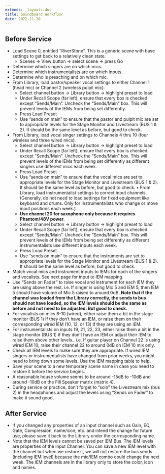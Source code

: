 ```yaml
---
extends: _layouts.doc
title: Soundboard Workflow
date: 2022-11-20
---
```


## Before Service

- Load Scene 0, entitled “RiverStone”. This is a generic scene with base settings to get back to a relatively clean
  state.
    - Scenes -> View button -> select scene -> press Go
- Determine which singers are on which mics.
- Determine which instrumentalists are on which inputs.
- Determine who is preaching and on which mic.
- From Library, load pastor/speaker vocal settings to either Channel 1 (head mic) or Channel 2 (wireless
  pulpit mic).
    - Select channel button -> Library button -> highlight preset to load
    - Under Recall Scope (far left), ensure that every box is checked except “Sends/Main”. Uncheck
      the “Sends/Main” box. This will prevent levels of the IEMs from being set differently.
    - Press Load Preset
    - Use “sends on main” to ensure that the pastor and pulpit mic are set to appropriate levels for
      the Stage Monitor and Livestream (BUS 1 & 2). It should be the same level as before, but good
      to check.
- From Library, load vocal singer settings to Channels 4 thru 10 (four wireless and three wired mics).
    - Select channel button -> Library button -> highlight preset to load
    - Under Recall Scope (far left), ensure that every box is checked except “Sends/Main”. Uncheck
      the “Sends/Main” box. This will prevent levels of the IEMs from being set differently as
      different singers use different mics each week.
    - Press Load Preset
    - Use “sends on main” to ensure that the vocal mics are set to appropriate levels for the Stage
      Monitor and Livestream (BUS 1 & 2). It should be the same level as before, but good to check. • From Library, load
      instrumentalist settings to correct input channels. (Generally, do not need to load
      settings for fixed equipment like keyboard and drums. Only for instrumentalists who change or move input positions
      each week.)
    - **Use channel 20 for saxophone only because it requires Phantom/48V power**.
    - Select channel button -> Library button -> highlight preset to load
    - Under Recall Scope (far left), ensure that every box is checked except “Sends/Main”. Uncheck
      the “Sends/Main” box. This will prevent levels of the IEMs from being set differently as
      different instrumentalists use different inputs each week.
    - Press Load Preset
    - Use “sends on main” to ensure that the instruments are set to appropriate levels for the Stage
      Monitor and Livestream (BUS 1 & 2). It should be the same level as before, but good to check.
- Match vocal mics and instrument inputs to IEMs for each of the singers and vocalists. See next page for
  input to IEM mapping.
- Use “Sends on Fader” to raise vocal and instrument for each IEM they are using above the rest. i.e. If
  singer is using Mic 5 and IEM 5, then IEM 5 should have volume of Mic 5 raised to around 0dB. **Note that if the
  channel
  was loaded from the Library correctly, the sends to bus should not have loaded, so the IEM levels should be the same
  as before and not need to be adjusted. But good to check.**
- For vocalists on mics 8-10 (wired), either raise them a bit in the stage monitor (BUS 1) if they don’t
  have an IEM, or raise them on their corresponding wired IEM (10, 12, or 13) if they are using an IEM.
- For instrumentalists on inputs 19, 21, 22, 23, either raise them a bit in the stage monitor (BUS 1) if they
  don’t have an IEM or adjust their IEM to raise them above other levels.. i.e. If guitar player on Channel
  22 is using wired IEM 10, raise their channel 22 to around 0dB on IEM 10 mix only.
- Check all IEM levels to make sure they are appropriate. If wired IEM singers or instrumentalists have
  changed from prior weeks, you might need to bring down some levels. Use the IEM mapping table to
  help.
- Save your scene to a new temporary scene name in case you need to restore it before the service
  begins.
- A reasonable house volume seems to be around -15dB to -10dB and around -10dB on the Fill Speaker
  matrix (matrix 4).
- During service or practice, don’t forget to “solo” the Livestream mix (bus 2) in the headphones and adjust the levels
  using “Sends on Fader” to make it sound good.

## After Service

- If you changed any properties of an input channel such as Gain, EQ, Gate, Compression, name/icon, etc. and intend the
change for future use, please save it back to the Library under the corresponding name.
- Note that the IEM levels cannot be saved per IEM Bus. The IEM levels are properties of the Input Channel. You can save
a new IEM level with the channel but when we restore it, we will not restore the bus sends (including IEM level) because
the mic/IEM combo could change the next week. The IEM channels are in the library only to store the color, icon and
names.
